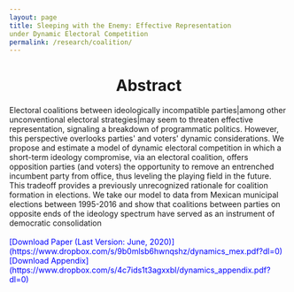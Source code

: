 ```yaml
---
layout: page
title: Sleeping with the Enemy: Effective Representation
under Dynamic Electoral Competition
permalink: /research/coalition/
---
```

<h1 style="text-align: center;" markdown="1"> Abstract</h1>
Electoral coalitions between ideologically incompatible parties|among other unconventional
electoral strategies|may seem to threaten effective representation, signaling
a breakdown of programmatic politics. However, this perspective overlooks parties' and
voters' dynamic considerations. We propose and estimate a model of dynamic electoral
competition in which a short-term ideology compromise, via an electoral coalition, offers
opposition parties (and voters) the opportunity to remove an entrenched incumbent
party from office, thus leveling the playing field in the future. This tradeoff provides
a previously unrecognized rationale for coalition formation in elections. We take our
model to data from Mexican municipal elections between 1995-2016 and show that
coalitions between parties on opposite ends of the ideology spectrum have served as an
instrument of democratic consolidation
 <br>
<br>
<span style="color: blue"> [Download Paper (Last Version: June, 2020)](https://www.dropbox.com/s/9b0mlsb6hwnqshz/dynamics_mex.pdf?dl=0)
</span>
<br>
<span style="color: blue"> [Download Appendix](https://www.dropbox.com/s/4c7ids1t3agxxbl/dynamics_appendix.pdf?dl=0) </span>




